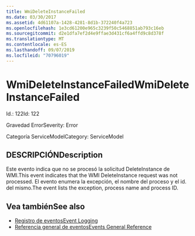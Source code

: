 ```yaml
---
title: WmiDeleteInstanceFailed
ms.date: 03/30/2017
ms.assetid: 4d61107a-1428-4281-8d1b-372240f4a723
ms.openlocfilehash: 1e3cd61200e965c3239f50c5468851ab793c16eb
ms.sourcegitcommit: d2e1dfa7ef2d4e9ffae3d431cf6a4ffd9c8d378f
ms.translationtype: MT
ms.contentlocale: es-ES
ms.lasthandoff: 09/07/2019
ms.locfileid: "70796019"
---
```

# <a name="wmideleteinstancefailed"></a><span data-ttu-id="83c01-102">WmiDeleteInstanceFailed</span><span class="sxs-lookup"><span data-stu-id="83c01-102">WmiDeleteInstanceFailed</span></span>
<span data-ttu-id="83c01-103">Id.: 122</span><span class="sxs-lookup"><span data-stu-id="83c01-103">Id: 122</span></span>  
  
 <span data-ttu-id="83c01-104">Gravedad Error</span><span class="sxs-lookup"><span data-stu-id="83c01-104">Severity: Error</span></span>  
  
 <span data-ttu-id="83c01-105">Categoría ServiceModel</span><span class="sxs-lookup"><span data-stu-id="83c01-105">Category: ServiceModel</span></span>  
  
## <a name="description"></a><span data-ttu-id="83c01-106">DESCRIPCIÓN</span><span class="sxs-lookup"><span data-stu-id="83c01-106">Description</span></span>  
 <span data-ttu-id="83c01-107">Este evento indica que no se procesó la solicitud DeleteInstance de WMI.</span><span class="sxs-lookup"><span data-stu-id="83c01-107">This event indicates that the WMI DeleteInstance request was not processed.</span></span> <span data-ttu-id="83c01-108">El evento enumera la excepción, el nombre del proceso y el id. del mismo.</span><span class="sxs-lookup"><span data-stu-id="83c01-108">The event lists the exception, process name and process ID.</span></span>  
  
## <a name="see-also"></a><span data-ttu-id="83c01-109">Vea también</span><span class="sxs-lookup"><span data-stu-id="83c01-109">See also</span></span>

- [<span data-ttu-id="83c01-110">Registro de eventos</span><span class="sxs-lookup"><span data-stu-id="83c01-110">Event Logging</span></span>](index.md)
- [<span data-ttu-id="83c01-111">Referencia general de eventos</span><span class="sxs-lookup"><span data-stu-id="83c01-111">Events General Reference</span></span>](events-general-reference.md)
